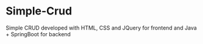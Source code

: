 # Simple-Crud
Simple CRUD developed with HTML, CSS and JQuery for frontend and Java + SpringBoot for backend 
